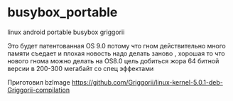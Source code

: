 # busybox_portable
linux android portable busybox griggorii

Это будет патентованная OS 9.0 потому что гном действительно 
много памяти съедает и плохая новость надо делать заново , 
хорошая то что нового гнома можно делать на OS8.0 цель добиться жора 64 битной версии в 200-300 мегабайт со спец эффектами

Приготовил bzImage https://github.com/Griggorii/linux-kernel-5.0.1-deb-Griggorii-compilation
